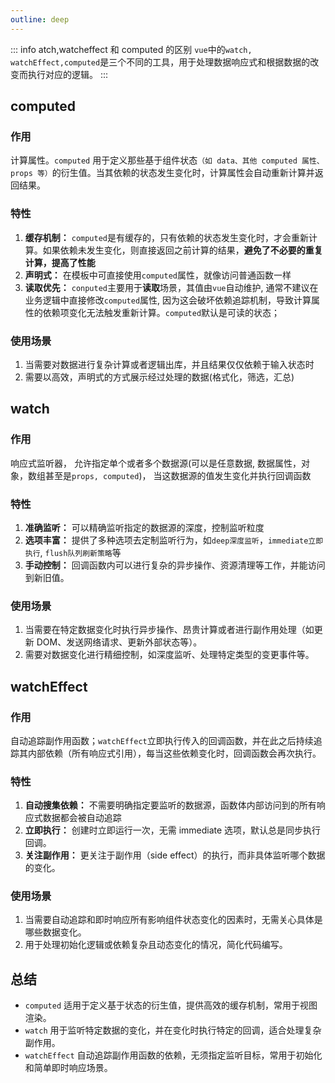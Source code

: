 ```yaml
---
outline: deep
---
```


::: info atch,watcheffect 和 computed 的区别
`vue`中的`watch, watchEffect,computed`是三个不同的工具，用于处理数据响应式和根据数据的改变而执行对应的逻辑。
:::

## computed

### 作用

计算属性。`computed` 用于定义那些基于组件状态`（如 data、其他 computed 属性、props 等）`的衍生值。当其依赖的状态发生变化时，计算属性会自动重新计算并返回结果。

### 特性

1. **缓存机制：** `computed`是有缓存的，只有依赖的状态发生变化时，才会重新计算。如果依赖未发生变化，则直接返回之前计算的结果，**避免了不必要的重复计算，提高了性能**
2. **声明式：** 在模板中可直接使用`computed`属性，就像访问普通函数一样
3. **读取优先：** `conputed`主要用于**读取**场景，其值由`vue`自动维护, 通常不建议在业务逻辑中直接修改`computed`属性, 因为这会破坏依赖追踪机制，导致计算属性的依赖项变化无法触发重新计算。`computed`默认是可读的状态；

### 使用场景

1. 当需要对数据进行复杂计算或者逻辑出库，并且结果仅仅依赖于输入状态时
2. 需要以高效，声明式的方式展示经过处理的数据(格式化，筛选，汇总)

## watch

### 作用

响应式监听器， 允许指定单个或者多个数据源(可以是任意数据, 数据属性，对象，数组甚至是`props, computed`)， 当这数据源的值发生变化并执行回调函数

### 特性

1. **准确监听：** 可以精确监听指定的数据源的深度，控制监听粒度
2. **选项丰富：** 提供了多种选项去定制监听行为，如`deep深度监听`，`immediate立即执行`, `flush队列刷新策略`等
3. **手动控制：** 回调函数内可以进行复杂的异步操作、资源清理等工作，并能访问到新旧值。

### 使用场景

1. 当需要在特定数据变化时执行异步操作、昂贵计算或者进行副作用处理（如更新 DOM、发送网络请求、更新外部状态等）。
2. 需要对数据变化进行精细控制，如深度监听、处理特定类型的变更事件等。

## watchEffect

### 作用

自动追踪副作用函数；`watchEffect`立即执行传入的回调函数，并在此之后持续追踪其内部依赖（所有响应式引用），每当这些依赖变化时，回调函数会再次执行。

### 特性

1. **自动搜集依赖：** 不需要明确指定要监听的数据源，函数体内部访问到的所有响应式数据都会被自动追踪
2. **立即执行：** 创建时立即运行一次，无需 immediate 选项，默认总是同步执行回调。
3. **关注副作用：** 更关注于副作用（side effect）的执行，而非具体监听哪个数据的变化。

### 使用场景

1. 当需要自动追踪和即时响应所有影响组件状态变化的因素时，无需关心具体是哪些数据变化。
2. 用于处理初始化逻辑或依赖复杂且动态变化的情况，简化代码编写。

## 总结

- `computed` 适用于定义基于状态的衍生值，提供高效的缓存机制，常用于视图渲染。
- `watch` 用于监听特定数据的变化，并在变化时执行特定的回调，适合处理复杂副作用。
- `watchEffect` 自动追踪副作用函数的依赖，无须指定监听目标，常用于初始化和简单即时响应场景。
